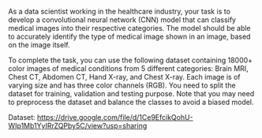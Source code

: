As a data scientist working in the healthcare industry, your task is to develop a convolutional neural network (CNN) model that can classify medical images into their respective categories. The model should be able to accurately identify the type of medical image shown in an image, based on the image itself.


To complete the task, you can use the following dataset containing 18000+ color images of medical conditions from 5 different categories: Brain MRI,  Chest CT, Abdomen CT, Hand X-ray, and Chest X-ray. Each image is of varying size and has three color channels (RGB). You need to split the dataset for training, validation and testing purpose. 
Note that you may need to preprocess the dataset and balance the classes to avoid a biased model.

Dataset: https://drive.google.com/file/d/1Ce9EfcikQohU-WIp1Mb1YyIRrZQPby5C/view?usp=sharing